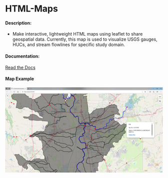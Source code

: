 # HTML-Maps
#### Description:
+ Make interactive, lightweight HTML maps using leaflet to share geospatial data. Currently, this map is used to visualize USGS gauges, HUCs, and stream flowlines for specific study domain.

#### Documentation:     
[Read the Docs]('/docs/index.md')
<br>  
#### Map Example

![Example_screenshot](/docs/images/example_screenshot.PNG)